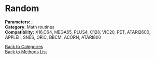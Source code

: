 # Random

**Parameters:** ;  
**Category:** Math routines  
**Compatibility:** X16,C64, MEGA65, PLUS4, C128, VIC20, PET, ATARI2600, APPLEII, SNES, ORIC, BBCM, ACORN, ATARI800  


[Back to Categories](../categories/math_routines.md)  
[Back to Methods List](../../SUMMARY.md)
